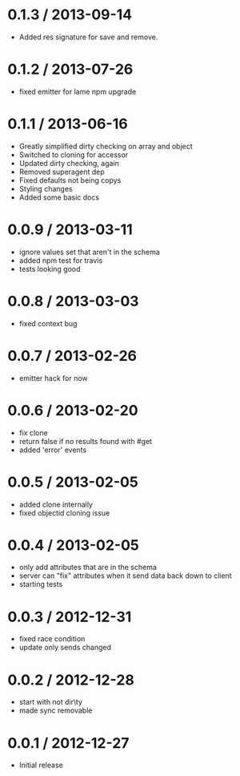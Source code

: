 
0.1.3 / 2013-09-14 
==================

  * Added res signature for save and remove.

0.1.2 / 2013-07-26
==================

 * fixed emitter for lame npm upgrade

0.1.1 / 2013-06-16
==================

 * Greatly simplified dirty checking on array and object
 * Switched to cloning for accessor
 * Updated dirty checking, again
 * Removed superagent dep
 * Fixed defaults not being copys
 * Styling changes
 * Added some basic docs

0.0.9 / 2013-03-11
==================

  * ignore values set that aren't in the schema
  * added npm test for travis
  * tests looking good

0.0.8 / 2013-03-03
==================

  * fixed context bug

0.0.7 / 2013-02-26
==================

  * emitter hack for now

0.0.6 / 2013-02-20
==================

  * fix clone
  * return false if no results found with #get
  * added 'error' events

0.0.5 / 2013-02-05
==================

  * added clone internally
  * fixed objectid cloning issue

0.0.4 / 2013-02-05
==================

  * only add attributes that are in the schema
  * server can "fix" attributes when it send data back down to client
  * starting tests

0.0.3 / 2012-12-31
==================

  * fixed race condition
  * update only sends changed

0.0.2 / 2012-12-28
==================

  * start with not dir\ty
  * made sync removable

0.0.1 / 2012-12-27
==================

  * Initial release
